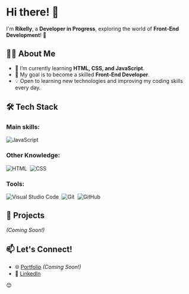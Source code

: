 # Hi there! 👋

I'm **Rikelly**, a **Developer in Progress**, exploring the world of **Front-End Development**! 🚀

## 👩‍💻 About Me
- 🌱 I’m currently learning **HTML, CSS, and JavaScript**.
- 🎯 My goal is to become a skilled **Front-End Developer**.
- 💡 Open to learning new technologies and improving my coding skills every day.

## 🛠 Tech Stack
### Main skills:
![JavaScript](https://img.shields.io/badge/-JavaScript-0D1117?style=for-the-badge&logo=javascript&labelColor=#FFFFFF&textColor=0D1117)&nbsp;
### Other Knowledge:
![HTML](https://img.shields.io/badge/-HTML-0D1117?style=for-the-badge&logo=html5&labelColor=0D1117)&nbsp;
![CSS](https://img.shields.io/badge/-CSS-0D1117?style=for-the-badge&logo=CSS3&logoColor=1572B6&labelColor=0D1117)&nbsp;
### Tools:
![Visual Studio Code](https://img.shields.io/badge/-Visual%20Studio%20Code-0D1117?style=for-the-badge&logo=visual-studio-code&logoColor=0D1117&labelColor=0D1117)&nbsp;
![Git](https://img.shields.io/badge/-Git-0D1117?style=for-the-badge&logo=git&labelColor=0D1117)&nbsp;
![GitHub](https://img.shields.io/badge/-GitHub-0D1117?style=for-the-badge&logo=github&labelColor=0D1117)&nbsp;

## 📌 Projects
*(Coming Soon!)*

## 📫 Let's Connect!
- 🌐 [Portfolio](#) *(Coming Soon!)*
- 🔗 [LinkedIn](https://www.linkedin.com/in/rikelly-dantas-99b453223/)



😊




